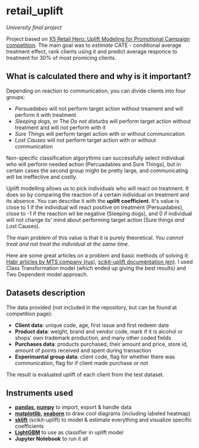 # retail_uplift
*University final project*

Project based on [X5 Retail Hero: Uplift Modeling for Promotional Campaign competition](https://ods.ai/competitions/x5-retailhero-uplift-modeling). The main goal was to *estimate* CATE - conditional average treatment effect, rank clients using it and predict average responce to treatment for 30% of most promicing clients.

## What is calculated there and why is it important?
Depending on reaction to communication, you can divide clients into four groups:
+ *Persuadabes* will not perform target action without treament and will perform it with treatment
+ *Sleeping dogs*, or The *Do not disturbs* will perform target action without treatment and will not perform with it
+ *Sure Things* will perform target action with or without communication
+ *Lost Causes* will not perform target action with or without communication

Non-specific classification algorythms can successfully select individual who will perform needed action (Percuadables and Sure Things), but in certain cases the second group might be pretty large, and communicating will be ineffective and costly.

Uplift modelling allows us to pick individuals who will react on treatment. It does so by comparing the reaction of a certain individual on treatment and its absence. You can describe it with the **uplift coefficient**. It's value is close to 1 if the individual will react positive on treatment (Persuadabes), close to -1 if the reaction wil be negative (Sleeping dogs), and 0 if individual will not change its' mind about performing target action (Sure things *and* Lost Causes).

The main problem of this value is that it is purely theoretical. *You cannot treat and not treat the individual at the same time.*

Here are some great articles on a problem and basic methods of solving it: [Habr articles by MTS company (rus)](https://habr.com/ru/companies/ru_mts/articles/485980/), [scikit-uplift documentation (en)](https://www.uplift-modeling.com/en/latest/user_guide/introduction/comparison.html). I used Class Transformation model (which ended up giving the best results) and Two Dependent model approach.

## Datasets description
The data provided (not included in the repository, but can be found at competition page):
+ **Client data**: unique code, age, first issue and first redeem date
+ **Product data**: weight, brand and vendor code, mark if it is alcohol or shops' own trademark production, and many other coded fields
+ **Purchases data**: products purchased, their amount and price, store id, amount of points received and spent during transaction
+ **Experimantal group data**: client code, flag for whether there was communication, flag for if client made purchase or not

The result is evaluated uplift of each client from the test dataset.

## Instruments used
+ **[pandas](https://pandas.pydata.org/), [numpy](https://numpy.org/)** to import, export & handle data
+ **[matplotlib](https://matplotlib.org/), [seaborn](https://seaborn.pydata.org/)** to draw cool diagrams (including labeled heatmap)
+ **[sklift](https://www.uplift-modeling.com/en/latest/)** (scikit-uplift) to model & estimate everything and visualize specific coefficients
+ **[LightGBM](https://lightgbm.readthedocs.io/en/stable/)** to use as classifier in uplift model
+ **Jupyter Notebook** to run it all
